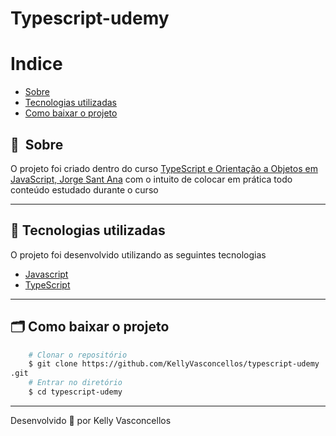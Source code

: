 # Typescript-udemy

# Indice

- [Sobre](#-sobre)
- [Tecnologias utilizadas](#-tecnologias-utilizadas)
- [Como baixar o projeto](#-como-baixar-o-projeto)

## 🔖&nbsp; Sobre

O projeto foi criado dentro do curso [ TypeScript e Orientação a Objetos em JavaScript, Jorge Sant Ana](https://www.udemy.com/course/curso-de-desenvolvimento-web-com-es6-typescript-e-angular-4/learn/lecture/6767396#overview) com o intuito de colocar em prática todo conteúdo estudado durante o curso

---

## 🚀 Tecnologias utilizadas

O projeto foi desenvolvido utilizando as seguintes tecnologias

- [Javascript](https://developer.mozilla.org/pt-BR/docs/Web/JavaScript)
- [TypeScript](https://www.typescriptlang.org/)

---

## 🗂 Como baixar o projeto

```bash
    # Clonar o repositório
    $ git clone https://github.com/KellyVasconcellos/typescript-udemy
.git
    # Entrar no diretório
    $ cd typescript-udemy

```

---

Desenvolvido 💜 por Kelly Vasconcellos
